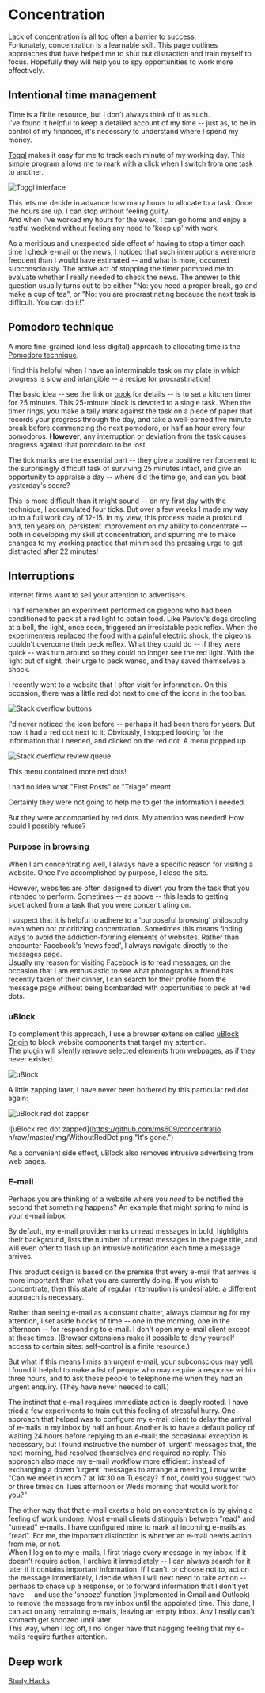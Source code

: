 # Concentration

Lack of concentration is all too often a barrier to success.  
Fortunately, concentration is a learnable skill.
This page outlines approaches that have helped me to shut out distraction and train myself to focus.
Hopefully they will help you to spy opportunities to work more effectively.


## Intentional time management

Time is a finite resource, but I don't always think of it as such.  
I've found it helpful to keep a detailed account of my time -- just as, to be in control of my
finances, it's necessary to understand where I spend my money.

[Toggl](https://www.toggl.com) makes it easy for me to track each minute of my working day. 
This simple program allows me to mark with a click when I switch from one task to another.

![Toggl interface](https://github.com/ms609/concentration/raw/master/img/Toggl.png "Toggl interface")

This lets me decide in advance how many hours to allocate to a task. 
Once the hours are up. I can stop without feeling guilty.  
And when I've worked my hours for the week, I can go home and 
enjoy a restful weekend without feeling any need to 'keep up' with work.

As a meritious and unexpected side effect of having to stop a timer
each time I check e-mail or the news, I noticed that such interruptions
were more frequent than I would have estimated -- and what is more, occurred
subconsciously.  The active act of stopping the timer prompted me to evaluate whether
I really needed to check the news.  The answer to this question usually turns out to be
either "No: you need a proper break, go and make a cup of tea", or "No: you are
procrastinating because the next task is difficult. You can do it!".

## Pomodoro technique

A more fine-grained (and less digital) approach to allocating time is the
[Pomodoro technique](https://en.wikipedia.org/wiki/Pomodoro_Technique).

I find this helpful when I have an interminable task on my plate in which progress 
is slow and intangible -- a recipe for procrastination!

The basic idea -- see the link or [book](https://francescocirillo.com/pages/pomodoro-technique)
for details -- is to set a kitchen timer for 25 minutes.
This 25-minute block is devoted to a single task.  When the timer rings, you make a 
tally mark against the task on a piece of paper that records your progress through the day,
and take a well-earned five minute break before commencing the next pomodoro, or half
an hour every four pomodoros.
**However**, any interruption or deviation from the task causes progress against that 
pomodoro to be lost.

The tick marks are the essential part -- they give a positive reinforcement to the surprisingly
difficult task of surviving 25 minutes intact, and give an opportunity to appraise a day --
where did the time go, and can you beat yesterday's score?

This is more difficult than it might sound -- on my first day with the technique,
I accumulated four ticks.  But over a few weeks I made my way up to a full work day of 12-15.
In my view, this process made a profound and, ten years on, persistent improvement on my 
ability to concentrate -- both in developing my skill at concentration, and spurring me to
make changes to my working practice that minimised the pressing urge to get distracted after 22 minutes!

## Interruptions

Internet firms want to sell your attention to advertisers. 

I half remember an experiment performed on pigeons who had been conditioned to
peck at a red light to obtain food.  Like Pavlov's dogs drooling at a bell,
the light, once seen, triggered an irresistable peck reflex.
When the experimenters replaced the food with a painful electric shock,
the pigeons couldn't overcome their peck reflex.
What they could do -- if they were quick -- was turn around so they could
no longer see the red light.  With the light out of sight, their urge to peck
waned, and they saved themselves a shock.

I recently went to a website that I often visit for information.
On this occasion, there was a little red dot next to one of the icons in the toolbar.

![Stack overflow buttons](https://github.com/ms609/concentration/raw/master/img/RedDot.png "A little red dot")

I'd never noticed the icon before -- perhaps it had been there for years.  But now it
had a red dot next to it.  Obviously, I stopped looking for the information that I needed,
and clicked on the red dot.  A menu popped up.

![Stack overflow review queue](https://github.com/ms609/concentration/raw/master/img/RedDotMenu.png "More red dots!")

This menu contained more red dots!

I had no idea what "First Posts" or "Triage" meant.

Certainly they were not going to help me to get the information I needed.

But they were accompanied by red dots.
My attention was needed!  How could I possibly refuse?

### Purpose in browsing

When I am concentrating well, I always have a specific reason for visiting a website.
Once I've accomplished by purpose, I close the site.

However, websites are often designed to divert you from the task that you intended 
to perform.  Sometimes -- as above -- this leads to getting sidetracked from 
a task that you were concentrating on.

I suspect that it is helpful to adhere to a 'purposeful browsing' philosophy even
when not prioritizing concentration.  Sometimes this means finding ways to avoid
the addiction-forming elements of websites.  Rather than encounter Facebook's 
'news feed', I always navigate directly to the messages page.  
Usually my reason for visiting Facebook is to read messages; 
on the occasion that I am enthusiastic to see what
photographs a friend has recently taken of their dinner, I can search for their 
profile from the message page without being bombarded with opportunities to
peck at red dots.


### uBlock

To complement this approach,
I use a browser extension called [uBlock Origin](https://github.com/gorhill/uBlock/)
to block website components that target my attention.  
The plugin will silently remove selected elements from webpages,
as if they never existed.

![uBlock](https://github.com/ms609/concentration/raw/master/img/uBlock.png "uBlock interface")

A little zapping later, I have never been bothered by this particular red dot again:

![uBlock red dot zapper](https://github.com/ms609/concentration/raw/master/img/NoMoreRedDot.png "No more red dots!")

![uBlock red dot zapped](https://github.com/ms609/concentratio  n/raw/master/img/WithoutRedDot.png "It's gone.")

As a convenient side effect, uBlock also removes intrusive advertising from web pages.


### E-mail

Perhaps you are thinking of a website where you _need_ to be notified the second that 
something happens?  An example that might spring to mind is your e-mail inbox.

By default, my e-mail provider marks unread messages in bold,
highlights their background, lists the number of unread messages in the page title,
and will even offer to flash up an intrusive notification each time a message arrives.

This product design is based on the premise that every e-mail that arrives is more 
important than what you are currently doing.  If you wish to concentrate, then this
state of regular interruption is undesirable: a different approach is necessary.

Rather than seeing e-mail as a constant chatter, always clamouring for my attention, 
I set aside blocks of time -- one in the morning, one in the afternoon -- for responding
to e-mail.  I don't open my e-mail client except at these times.  (Browser extensions
make it possible to deny yourself access to certain sites: self-control is a finite resource.)

But what if this means I miss an urgent e-mail, your subconscious may yell.  
I found it helpful to make a list of people who may require a response within three 
hours, and to ask these people to telephone me when they had an urgent enquiry.
(They have never needed to call.)

The instinct that e-mail requires immediate action is deeply rooted.  I have tried
a few experiments to train out this feeling of stressful hurry.  One approach that
helped was to configure my e-mail client to delay the arrival of e-mails in my 
inbox by half an hour.  Another is to have a default policy of waiting 24 hours 
before replying to an e-mail: the occasional exception is necessary, but I found
instructive the number of 'urgent' messages that, the next morning, had resolved
themselves and required no reply.  This approach also made my e-mail workflow more
efficient: instead of exchanging a dozen 'urgent' messages to arrange a meeting,
I now write "Can we meet in room 7 at 14:30 on Tuesday? If not, could you suggest 
two or three times on Tues afternoon or Weds morning that would work for you?"

The other way that that e-mail exerts a hold on concentration is by giving a feeling 
of work undone.  Most e-mail clients distinguish between "read" and "unread" e-mails.
I have configured mine to mark all incoming e-mails as "read".  For me, the important
distinction is whether an e-mail needs action from me, or not.  
When I log on to my e-mails, I first triage every message in my inbox.  If it doesn't
require action, I archive it immediately -- I can always search for it later if it
contains important information.  If I can't, or choose not to, act on the message 
immediately, I decide when I will next need to take action -- perhaps to chase up 
a response, or to forward information that I don't yet have -- and use the 'snooze'
function (implemented in Gmail and Outlook) to remove the message from my inbox 
until the appointed time.  This done, I can act on any remaining e-mails, leaving
an empty inbox.  Any I really can't stomach get snoozed until later.  
This way, when I log off, I no longer have that nagging feeling that my 
e-mails require further attention.

## Deep work

[Study Hacks](https://www.calnewport.com/blog/2009/11/20/a-study-hacks-primer/)
